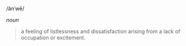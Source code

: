 /änˈwē/

_noun_

> a feeling of listlessness and dissatisfaction arising from a lack of occupation or excitement.